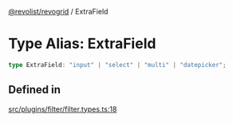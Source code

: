 [@revolist/revogrid](README.md) / ExtraField

# Type Alias: ExtraField

```ts
type ExtraField: "input" | "select" | "multi" | "datepicker";
```

## Defined in

[src/plugins/filter/filter.types.ts:18](https://github.com/revolist/revogrid/blob/60c4961e100e626252b5238bec5f6c11285d15d0/src/plugins/filter/filter.types.ts#L18)
